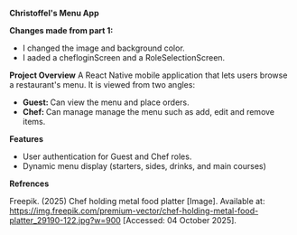 <strong> Christoffel's Menu App</strong>

<strong>Changes made from part 1:</strong>
<ul>
  <li>I changed the image and background color.</li>
  <li>I aaded a chefloginScreen and a RoleSelectionScreen.</li>
</ul>

<strong>Project Overview</strong>
A React Native mobile application that lets users browse a restaurant's menu.  It is viewed from two angles:
<ul>
  <li><strong>Guest: </strong> Can view the menu and place orders.</li>
  <li><strong>Chef: </strong> Can manage manage the menu such as add, edit and remove items.</li>
</ul>

<strong>Features</strong>

<ul>
  <li>User authentication for Guest and Chef roles.</li>
  <li>Dynamic menu display (starters, sides, drinks, and main courses)</li>
</ul>
<strong>Refrences</strong>

Freepik. (2025) Chef holding metal food platter [Image]. Available at: https://img.freepik.com/premium-vector/chef-holding-metal-food-platter_29190-122.jpg?w=900 [Accessed: 04 October 2025].

